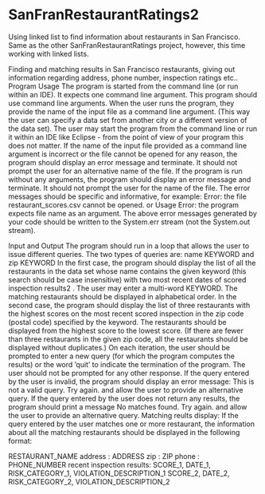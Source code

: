 # SanFranRestaurantRatings2
Using linked list to find information about restaurants in San Francisco.
Same as the other SanFranRestaurantRatings project, however, this time working with linked lists.

Finding and matching results in San Francisco restaurants, giving out information regarding address, phone number, inspection ratings etc.. 
Program Usage 
The program is started from the command line (or run within an IDE). It expects one command line argument. This program should use command line arguments. When the user runs the program, they provide the name of the input file as a command line argument. (This way the user can specify a data set from another city or a different version of the data set). The user may start the program from the command line or run it within an IDE like Eclipse - from the point of view of your program this does not matter. If the name of the input file provided as a command line argument is incorrect or the file cannot be opened for any reason, the program should display an error message and terminate. It should not prompt the user for an alternative name of the file. If the program is run without any arguments, the program should display an error message and terminate. It should not prompt the user for the name of the file. The error messages should be specific and informative, for example: Error: the file restaurant_scores.csv cannot be opened. or Usage Error: the program expects file name as an argument. The above error messages generated by your code should be written to the System.err stream (not the System.out stream).

Input and Output 
The program should run in a loop that allows the user to issue different queries. The two types of queries are: name KEYWORD and zip KEYWORD In the first case, the program should display the list of all the restaurants in the data set whose name contains the given keyword (this search should be case insensitive) with two most recent dates of scored inspection results2 . The user may enter a multi-word KEYWORD. The matching restaurants should be displayed in alphabetical order. In the second case, the program should display the list of three restaurants with the highest scores on the most recent scored inspection in the zip code (postal code) specified by the keyword. The restaurants should be displayed from the highest score to the lowest score. (If there are fewer than three restaurants in the given zip code, all the restaurants should be displayed without duplicates.) On each iteration, the user should be prompted to enter a new query (for which the program computes the results) or the word ’quit’ to indicate the termination of the program. The user should not be prompted for any other response. If the query entered by the user is invalid, the program should display an error message: This is not a valid query. Try again. and allow the user to provide an alternative query. If the query entered by the user does not return any results, the program should print a message No matches found. Try again. and allow the user to provide an alternative query. Matching reults display: If the query entered by the user matches one or more restaurant, the information about all the matching restaurants should be displayed in the following format:

RESTAURANT_NAME
address : ADDRESS zip : ZIP phone : PHONE_NUMBER recent inspection results: SCORE_1, DATE_1, RISK_CATEGORY_1, VIOLATION_DESCRIPTION_1 SCORE_2, DATE_2, RISK_CATEGORY_2, VIOLATION_DESCRIPTION_2
